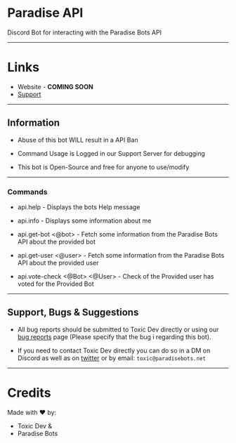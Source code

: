 # Paradise API
Discord Bot for interacting with the Paradise Bots API

---

# Links
* Website - **COMING SOON**
* [Support](https://paradisebots.net/discord)

---

## Information
* Abuse of this bot WILL result in a API Ban

* Command Usage is Logged in our Support Server for debugging

* This bot is Open-Source and free for anyone to use/modify

---

### Commands
* api.help - Displays the bots Help message

* api.info - Displays some information about me

* api.get-bot <@bot> - Fetch some information from the Paradise Bots API about the provided bot

* api.get-user <@user> - Fetch some information from the Paradise Bots API about the provided user

* api.vote-check <@Bot> <@User> - Check of the Provided user has voted for the Provided Bot

---

## Support, Bugs & Suggestions
* All bug reports should be submitted to Toxic Dev directly or using our [bug reports](https://paradisebots.net/reports/bug) page (Please specify that the bug i regarding this bot).

* If you need to contact Toxic Dev directly you can do so in a DM on Discord as well as on [twitter](https://twitter.com/TheRealToxicDev) or by email: `toxic@paradisebots.net`

---

# Credits
Made with ❤️️ by: 
* Toxic Dev 
& 
* Paradise Bots
